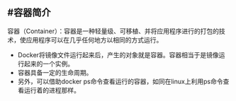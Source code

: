 #容器简介
---
容器（Container）：容器是一种轻量级、可移植、并将应用程序进行的打包的技术，使应用程序可以在几乎任何地方以相同的方式运行。
- Docker将镜像文件运行起来后，产生的对象就是容器。容器相当于是镜像运行起来的一个实例。
- 容器具备一定的生命周期。
- 另外，可以借助docker ps命令查看运行的容器，如同在linux上利用ps命令查看运行着的进程那样。